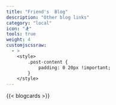 ```yaml
---
title: "Friend's  Blog"
description: "Other blog links"
category: "local"
icon: "🏂"
tools: true
weight: 4
customjscssraw:
  - >
    <style>
        .post-content {
            padding: 0 20px !important;
        }
    </style>
---
```


{{< blogcards >}}
